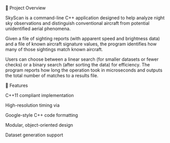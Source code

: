🌌 Project Overview

SkyScan is a command-line C++ application designed to help analyze night sky observations and distinguish conventional aircraft from potential unidentified aerial phenomena.

Given a file of sighting reports (with apparent speed and brightness data) and a file of known aircraft signature values, the program identifies how many of those sightings match known aircraft.

Users can choose between a linear search (for smaller datasets or fewer checks) or a binary search (after sorting the data) for efficiency. The program reports how long the operation took in microseconds and outputs the total number of matches to a results file.

🚀 Features

C++11 compliant implementation

High-resolution timing via <chrono>

Google-style C++ code formatting

Modular, object-oriented design

Dataset generation support
